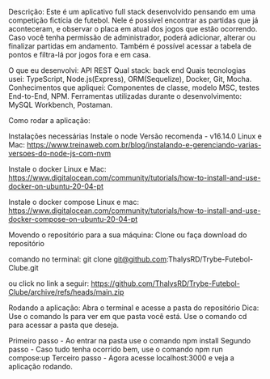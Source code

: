 Descrição: Este é um aplicativo full stack desenvolvido pensando em uma competição fictícia de futebol. Nele é possível encontrar as partidas que já aconteceram, e observar o placa em atual dos jogos que estão ocorrendo. Caso você tenha permissão de administrador, poderá adicionar, alterar ou finalizar partidas em andamento. Também é possível acessar a tabela de pontos e filtra-lá por jogos fora e em casa.

O que eu desenvolvi: API REST
Qual stack:  back end
Quais tecnologias usei: TypeScript, Node.js(Express), ORM(Sequelize), Docker, Git, Mocha.
Conhecimentos que apliquei: Componentes de classe, modelo MSC, testes End-to-End, NPM.
Ferramentas utilizadas durante o desenvolvimento: MySQL Workbench, Postaman.

Como rodar a aplicação: 

Instalações necessárias
Instale o node 
Versão recomenda - v16.14.0
Linux e Mac: https://www.treinaweb.com.br/blog/instalando-e-gerenciando-varias-versoes-do-node-js-com-nvm

Instale o docker
Linux e Mac:
https://www.digitalocean.com/community/tutorials/how-to-install-and-use-docker-on-ubuntu-20-04-pt

Instale o docker compose
Linux e mac:
https://www.digitalocean.com/community/tutorials/how-to-install-and-use-docker-compose-on-ubuntu-20-04-pt

Movendo o repositório para a sua máquina:
Clone ou faça download do repositório

comando no terminal: git clone git@github.com:ThalysRD/Trybe-Futebol-Clube.git

ou click no link a seguir:
https://github.com/ThalysRD/Trybe-Futebol-Clube/archive/refs/heads/main.zip

Rodando a aplicação:
Abra o terminal e acesse a pasta do repositório
Dica: 
Use o comando ls para ver em que pasta você está.
Use o comando cd para acessar a pasta que deseja.

Primeiro passo - Ao entrar na pasta use o comando npm install
Segundo passo - Caso tudo tenha ocorrido bem, use o comando npm run compose:up
Terceiro passo - Agora acesse localhost:3000 e veja a aplicação rodando.
